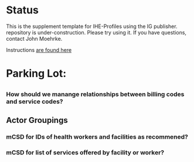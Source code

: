 # Status
This is the supplement template for IHE-Profiles using the IG publisher. repository is under-construction. Please try using it. If you have questions, contact John Moehrke. 

Instructions [are found here](https://github.com/IHE/supplement-template/wiki/Getting-Started)


# Parking Lot:
##
### How should we manange relationships between billing codes and service codes?
## Actor Groupings 
### mCSD for IDs of health workers and facilities as recommened?
### mCSD for list of services offered by facility or worker?


